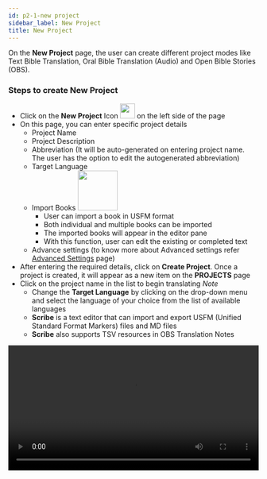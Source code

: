 ```yaml
---
id: p2-1-new project
sidebar_label: New Project
title: New Project
---
```

On the **New Project** page, the user can create different project modes like Text Bible Translation, Oral Bible Translation (Audio) and Open Bible Stories (OBS).

### Steps to create New Project ###
- Click on the **New Project** Icon  <img src="/autographaAssetsV2/how-to/new-project.png" width="30px" alt=""/>  on the left side of the page
- On this page, you can enter specific project details
  - Project Name
  - Project Description 
  - Abbreviation (It will be auto-generated on entering project name. The user has the option to edit the autogenerated abbreviation)
  - Target Language 
  - Import Books <img src="/assets/importicc.png" width="80px" alt=""/>
      - User can import a book in USFM format
      - Both individual and multiple books can be imported
      - The imported books will appear in the editor pane
      - With this function, user can edit the existing or completed text
  - Advance settings (to know more about Advanced settings refer [Advanced Settings](./p2-2-advanced%20settings.md) page) 
- After entering the required details, click on **Create Project**. 
Once a project is created, it will appear as a new item on the **PROJECTS** page
- Click on the project name in the list to begin translating
 *Note*
  - Change the **Target Language** by clicking on the drop-down menu and select the language of your choice from the list of available languages
  - **Scribe** is a text editor that can import and export USFM (Unified Standard Format Markers) files and MD files
  - **Scribe** also supports TSV resources in OBS Translation Notes


<video controls src="/0.5.5/en-creating-project" width="100%" type="video/mov"/>

### To add a new language ###

If the desired language isn't listed in the target language drop-down menu, the user can still create the project in that language.

#### Steps to add a new language 

- Click on the plus sign <img src="/assets/plusicc.png" width="20px" alt=""/>
- A dialogue box with the option to add the new language appears
- Add the **Language Name** and **Language Code**
- Choose the script direction **(RTL or LTR)**
- Click the **CREATE** button

<video controls src="/0.5.5/en-adding-new-language.mov" width="100%" type="video/mov"/>


    
       